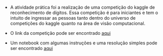 - A atividade prática foi a realização de uma competição do kaggle de reconhecimento de dígitos. Essa competição é para iniciantes e tem o intuito de ingressar as pessoas tanto dentro do universo de competições do kaggle quanto na área de visão computacional.

- O link da competição pode ser encontrado [aqui](https://www.kaggle.com/competitions/digit-recognizer/overview)

- Um notebook com algumas instruções e uma resolução simples pode ser encontrado [aqui](https://colab.research.google.com/drive/1QOm0r7zObyZcMFsi63bqx-JzSbwz6ihq?usp=sharing&authuser=1#scrollTo=V-Wt7x2m79WA)

